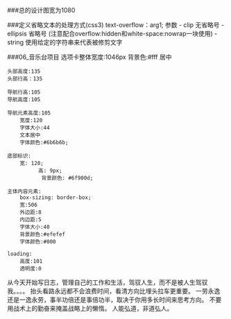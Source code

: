 ###总的设计图宽为1080

###定义省略文本的处理方式(css3)
	text-overflow：arg1;
	参数
	- clip      无省略号
	- ellipsis  省略号 (注意配合overflow:hidden和white-space:nowrap一块使用) 
	- string	使用给定的字符串来代表被修剪文字

###06_音乐台项目
	选项卡整体宽度:1046px
		背景色:#fff
		居中
	
	头部高度:135
	头部行高：135
	
	导航行高:105
	导航高度:105
	
	导航元素高度:105
		宽度:120
		字体大小:44
		文本居中
		字体颜色:#6b6b6b;
		
	底部标识:
		宽: 120;
              高: 9px;
               背景颜色: #6f900d;
		
	主体内容元素:
		box-sizing: border-box;
		宽:506
		外边距:8
		内边距:5
		字体大小:40
		背景颜色:#efefef
		字体颜色:#000
		
	loading:
		高度:101
		透明度:0
		
		 
		 
从今天开始写日志，管理自己的工作和生活，驾驭人生，而不是被人生驾驭我。。。。
抬头看路永远都不会浪费时间，看清方向比埋头拉车更重要。
一劳永逸还是一逸永劳，事半功倍还是事倍功半，取决于你用多长时间来思考方向。
不要用战术上的勤奋来掩盖战略上的懒惰。
人能弘道，非道弘人。	
		
		


